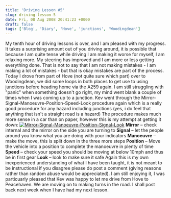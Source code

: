 ```yaml
---
title: 'Driving Lesson #5'
slug: driving-lesson-5
date: Fri, 08 Aug 2008 20:41:23 +0000
draft: false
tags: ['Blog', 'Diary', 'Hove', 'junctions', 'Woodingdean']
---
```


My tenth hour of driving lessons is over, and I am pleased with my progress. It takes a surprising amount out of you driving around, it is possible that because I am quite tense while driving I am making it worse for myself, I am relaxing more. My steering has improved and I am more or less getting everything done. That is not to say that I am not making mistakes - I am making a lot of mistakes - but that is okay mistakes are part of the process. Today I drove from part of Hove (not quite sure which part) over to Woodingdean, we did some loops in both places to get use to using junctions before heading home via the A259 again. I am still struggling with "panic" when something doesn't go right, my mind went blank a couple of times when I was coming up to a junction. Kev went through the Mirror-Signal-Manoeuvre-Position-Speed-Look procedure again which is a really good procedure for any hazard including junctions (yes, i do feel that anything that isn't a straight road is a hazard) The procedure makes much more sense in a car than on paper, however this is my attempt at getting it down: [![](/uploads/2008/08/msmpsl1-300x111.png "Mirror-Signal-Manoeuvre-Position-Signal-Look")](/uploads/2008/08/msmpsl1.png) **Mirror** – check internal and the mirror on the side you are turning to **Signal** – let the people around you know what you are doing with your indicators **Manoeuvre** – make the move, this is split down in the three more steps **Position** – Move the vehicle into a position to complete the manoeuvre in plenty of time **Speed** – check your speed you should be moving at below 10mph and thus be in first gear **Look** – look to make sure it safe Again this is my own inexperienced understanding of what I have been taught, it is not meant to be instructional if you disagree please do post a comment (giving reasons rather than random abuse would be appreciated). I am still enjoying it, I was particuarly pleased that Kev was happy to let me drive from Hove to Peacehaven. We are moving on to making turns in the road. I shall post back next week when I have had my next lesson.